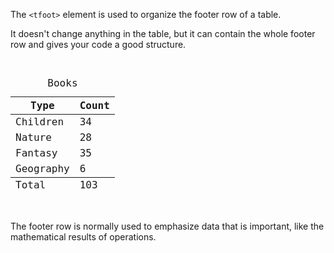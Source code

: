The `<tfoot>` element is used to
organize the footer row of a table.

It doesn't change anything in
the table, but it can contain
the whole footer
row and gives your code a good structure.

<codeblock language="html" type="lesson">
<code>
<table>
  <caption>Books</caption>
  <thead>
    <tr>
        <th>Type</th>
        <th>Count</th>
    </tr>
  </thead>
  <tr>
    <td>Children</td>
    <td>34</td>
  </tr>
  <tr>
    <td>Nature</td>
    <td>28</td>
  </tr>
  <tr>
    <td>Fantasy</td>
    <td>35</td>
  </tr>
  <tr>
    <td>Geography</td>
    <td>6</td>
  </tr>
  <tfoot>
    <tr>
      <td>Total</td>
      <td>103</td>
    </tr>
  </tfoot>
</table>
</code>
</codeblock>

The footer row is normally used to
emphasize data that is important, like
the mathematical results of operations.
